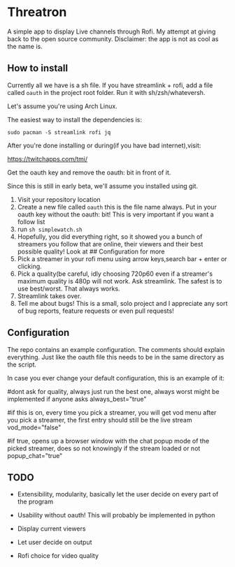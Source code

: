 # Threatron

A simple app to display Live channels through Rofi. My attempt at giving back to the open source community. Disclaimer: the app is not as cool as the name is.

## How to install

Currently all we have is a sh file. If you have streamlink + rofi, add a file called `oauth` in the project root folder. Run it with sh/zsh/whateversh.

Let's assume you're using Arch Linux. 

The easiest way to install the dependencies is:

`sudo pacman -S streamlink rofi jq`

After you're done installing or during(if you have bad internet),visit:

https://twitchapps.com/tmi/

Get the oauth key and remove the oauth: bit in front of it.

Since this is still in early beta, we'll assume you installed using git. 

1. Visit your repository location
2. Create a new file called `oauth` this is the file name always. Put in your oauth key without the oauth: bit! This is very important if you want a follow list
3. run `sh simplewatch.sh`
4. Hopefully, you did everything right, so it showed you a bunch of streamers you follow that are online, their viewers and their best possible quality! Look at ## Configuration for more
5. Pick a streamer in your rofi menu using arrow keys,search bar + enter or clicking. 
6. Pick a quality(be careful, idly choosing 720p60 even if a streamer's maximum quality is 480p will not work. Ask streamlink. The safest is to use best/worst. That always works.
7. Streamlink takes over. 
8. Tell me about bugs! This is a small, solo project and I appreciate any sort of bug reports, feature requests or even pull requests!


## Configuration

The repo contains an example configuration. The comments should explain everything. Just like the oauth file this needs to be in the same directory as the script. 

In case you ever change your default configuration, this is an example of it:



#dont ask for quality, always just run the best one, always worst might be implemented if anyone asks
always_best="true"



#if this is on, every time you pick a streamer, you will get vod menu after you pick a streamer, the first entry should still be the live stream
vod_mode="false"



 #if true, opens up a browser window with the chat popup mode of the picked streamer, does so not knowingly if the stream loaded or not
popup_chat="true"

## TODO

- Extensibility, modularity, basically let the user decide on every part of the program

- Usability without oauth! This will probably be implemented in python

- Display current viewers

- Let user decide on output

- Rofi choice for video quality
